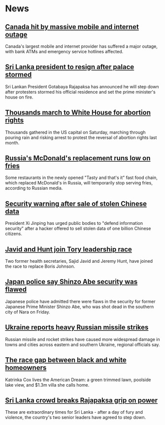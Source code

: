 # News
## [Canada hit by massive mobile and internet outage](https://www.bbc.com/news/world-us-canada-62102223)
Canada's largest mobile and internet provider has suffered a major outage, with bank ATMs and emergency service hotlines affected. 
## [Sri Lanka president to resign after palace stormed](https://www.bbc.com/news/world-asia-62108597)
Sri Lankan President Gotabaya Rajapaksa has announced he will step down after protesters stormed his official residence and set the prime minister's house on fire.
## [Thousands march to White House for abortion rights](https://www.bbc.com/news/world-us-canada-62109971)
Thousands gathered in the US capital on Saturday, marching through pouring rain and risking arrest to protest the reversal of abortion rights last month.
## [Russia's McDonald's replacement runs low on fries](https://www.bbc.com/news/world-europe-62103506)
Some restaurants in the newly opened "Tasty and that's it" fast food chain, which replaced McDonald's in Russia, will temporarily stop serving fries, according to Russian media. 
## [Security warning after sale of stolen Chinese data](https://www.bbc.com/news/technology-62097594)
President Xi Jinping has urged public bodies to "defend information security" after a hacker offered to sell stolen data of one billion Chinese citizens.
## [Javid and Hunt join Tory leadership race](https://www.bbc.com/news/uk-politics-62110114)
Two former health secretaries, Sajid Javid and Jeremy Hunt, have joined the race to replace Boris Johnson.
## [Japan police say Shinzo Abe security was flawed](https://www.bbc.com/news/world-asia-62106442)
Japanese police have admitted there were flaws in the security for former Japanese Prime Minister Shinzo Abe, who was shot dead in the southern city of Nara on Friday.
## [Ukraine reports heavy Russian missile strikes](https://www.bbc.com/news/world-europe-62106446)
Russian missile and rocket strikes have caused more widespread damage in towns and cities across eastern and southern Ukraine, regional officials say.
## [The race gap between black and white homeowners](https://www.bbc.com/news/business-61845304)
Katrinka Cox lives the American Dream: a green trimmed lawn, poolside lake view, and $1.3m villa she calls home.
## [Sri Lanka crowd breaks Rajapaksa grip on power](https://www.bbc.com/news/world-asia-62108832)
These are extraordinary times for Sri Lanka - after a day of fury and violence, the country's two senior leaders have agreed to step down.
